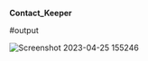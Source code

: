 <b>Contact_Keeper</b>


#output


![Screenshot 2023-04-25 155246](https://user-images.githubusercontent.com/83571284/234249687-b7f5a2b4-e7c1-4cf1-830b-4363c3b83b89.png)
